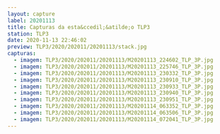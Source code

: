 ```yaml
---
layout: capture
label: 20201113
title: Capturas da esta&ccedil;&atilde;o TLP3
station: TLP3
date: 2020-11-13 22:46:02
preview: TLP3/2020/202011/20201113/stack.jpg
capturas:
  - imagem: TLP3/2020/202011/20201113/M20201113_224602_TLP_3P.jpg
  - imagem: TLP3/2020/202011/20201113/M20201113_225746_TLP_3P.jpg
  - imagem: TLP3/2020/202011/20201113/M20201113_230332_TLP_3P.jpg
  - imagem: TLP3/2020/202011/20201113/M20201113_230910_TLP_3P.jpg
  - imagem: TLP3/2020/202011/20201113/M20201113_230933_TLP_3P.jpg
  - imagem: TLP3/2020/202011/20201113/M20201113_230940_TLP_3P.jpg
  - imagem: TLP3/2020/202011/20201113/M20201113_230951_TLP_3P.jpg
  - imagem: TLP3/2020/202011/20201113/M20201114_063352_TLP_3P.jpg
  - imagem: TLP3/2020/202011/20201113/M20201114_063506_TLP_3P.jpg
  - imagem: TLP3/2020/202011/20201113/M20201114_072041_TLP_3P.jpg
---
```

